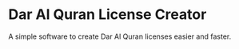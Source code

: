 # Dar Al Quran License Creator
A simple software to create Dar Al Quran licenses easier and faster.
